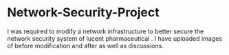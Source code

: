 # Network-Security-Project

I was required to modify a network infrastructure to better secure the network security system of lucent pharmaceutical . 
I have uploaded images of before modification and after as well as discussions.
